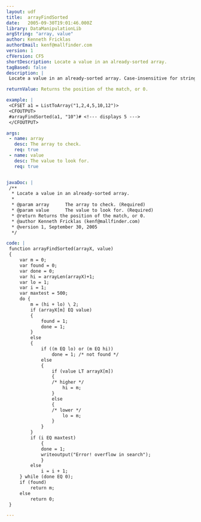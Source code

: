 ```yaml
---
layout: udf
title:  arrayFindSorted
date:   2005-09-30T19:01:46.000Z
library: DataManipulationLib
argString: "array, value"
author: Kenneth Fricklas
authorEmail: kenf@mallfinder.com
version: 1
cfVersion: CF5
shortDescription: Locate a value in an already-sorted array.
tagBased: false
description: |
 Locate a value in an already-sorted array. Case-insensitive for strings. Code is useful since converting to a list would require finding a unique delimiter.

returnValue: Returns the position of the match, or 0.

example: |
 <CFSET a1 = ListToArray("1,2,4,5,10,12")>
 <CFOUTPUT>
 #arrayFindSorted(a1, "10")# <!--- displays 5 --->
 </CFOUTPUT>

args:
 - name: array
   desc: The array to check.
   req: true
 - name: value
   desc: The value to look for.
   req: true


javaDoc: |
 /**
  * Locate a value in an already-sorted array.
  * 
  * @param array      The array to check. (Required)
  * @param value      The value to look for. (Required)
  * @return Returns the position of the match, or 0. 
  * @author Kenneth Fricklas (kenf@mallfinder.com) 
  * @version 1, September 30, 2005 
  */

code: |
 function arrayFindSorted(arrayX, value) 
 {
     var m = 0;    
     var found = 0;
     var done = 0;
     var hi = arrayLen(arrayX)+1;
     var lo = 1;
     var i = 1;
     var maxtest = 500;
     do {
         m = (hi + lo) \ 2;
         if (arrayX[m] EQ value)
         {
             found = 1;
             done = 1;
         }
         else
         {
             if ((m EQ lo) or (m EQ hi))
                 done = 1; /* not found */
             else
             {    
                 if (value LT arrayX[m])
                 {
                 /* higher */
                     hi = m;
                 }
                 else
                 {
                 /* lower */
                     lo = m;
                 }
             }
         }
         if (i EQ maxtest)
             {
             done = 1;
             writeoutput("Error! overflow in search");
             }
         else
             i = i + 1;
     } while (done EQ 0);
     if (found)
         return m;
     else
         return 0;
 }

---
```


